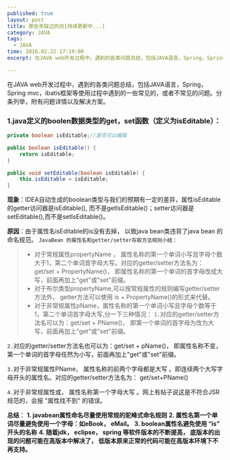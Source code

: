 ```yaml
---
published: true
layout: post
title: 那些年踩过的坑[持续更新中...]
category: JAVA
tags: 
  - JAVA
time: 2016.02.22 17:19:00
excerpt: 在JAVA web开发过程中，遇到的各类问题总结，包括JAVA语言，Spring，Spring mvc，ibatis框架等使用过程中遇到的一些常见的，或者不常见的问题。分条列举，附有问题详情以及解决方案。

---
```


在JAVA web开发过程中，遇到的各类问题总结，包括JAVA语言，Spring，Spring mvc，ibatis框架等使用过程中遇到的一些常见的，或者不常见的问题。分条列举，附有问题详情以及解决方案。

<!--more-->

### 1.java定义的boolen数据类型的get，set函数（定义为isEditable）：
```java
private boolean isEditable;//是否可以编辑

public boolean isEditable() {
    return isEditable;
}

public void setEditable(boolean isEditable) {
    this.isEditable = isEditable;
}
```
**现象**：IDEA自动生成的boolean类型与我们的预期有一定的差异，属性isEditable的getter访问器是isEditable(), 而不是getIsEditable()；setter访问器是setEditable(),而不是setIsEditable()。

**原因**：由于属性名isEditable的is没有去掉， 以致java bean类违背了java bean 的命名规范。
`JavaBean 的属性名和getter/setter存取方法规则小结：`
> * 对于常规属性propertyName ， 属性名称的第一个单词小写且字母个数大于1，第二个单词首字母大写。对应的getter/setter方法名为：get/set + PropertyName()， 即属性名称的第一个单词的首字母改成大写，前面再加上"get"或"set"前缀。
> * 对于布尔类型propertyName,可以按常规属性的规则编写getter/setter方法外， getter方法可以使用 is + PropertyName()的形式来代替。
> * 对于非常规属性pName，属性名称的第一个单词小写且字母个数等于1，第二个单词首字母大写,分一下三种情况：
`1.`对应的getter/setter方法名可以为：get/set + PName()， 即第一个单词的首字母为改为大写，前面再加上"get"或"set"前缀。

`2.`对应的getter/setter方法名也可以为：get/set + pName()， 即属性名称不变，第一个单词的首字母任然为小写，前面再加上"get"或"set"前缀。

`3.`对于非常规属性PName， 属性名称的前两个字母都是大写  。即连续两个大写字母开头的属性名。对应的getter/setter方法名为： get/set+PName()

`4.`对于非常规属性<Property>或<PropertyName>， 属性名称第一个字母大写 。网上有帖子说这是不符合JSR规范的，会报 "属性找不到" 的错误。

**总结**：
**1. javabean属性命名尽量使用常规的驼峰式命名规则**
**2. 属性名第一个单词尽量避免使用一个字母：如eBook， eMail。**
**3. boolean属性名避免使用 “is” 开头的名称**
**4. 随着jdk， eclipse， spring 等软件版本的不断提高， 底版本的出现的问题可能在高版本中解决了， 低版本原来正常的代码可能在高版本环境下不再支持。**